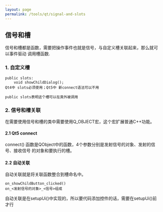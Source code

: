 ```yaml
---
layout: page
permalink: /tools/qt/signal-and-slots
---
```


## 信号和槽
信号和槽都是函数，需要把操作事件也就是信号，与自定义槽关联起来，那么就可以事件驱动
调用槽函数.

### 1. 自定义槽

    public slots:
        void showChildDialog();
    Qt4中 slots必须使用；Qt5中 新connect语法可以不用
    
    public slots表明这个槽可以在类外被调用

### 2. 信号和槽关联
在需要使用信号和槽的类中需要使用Q_OBJECT宏，这个宏扩展普通C++功能。

#### 2.1 Qt5 connect
connect() 函数是QObject中的函数，4个参数分别是发射信号的对象、发射的信号、接收信号
的对象和要执行的槽。

#### 2.2 自动关联
自动关联就是将关联函数整合到槽命名中。

    on_showChildButton_clicked()
    on_<发射信号的对象>_<信号>组成

自动关联是在setupUi()中实现的，所以要代码添加控件的话，需要在setupUi()前才行




